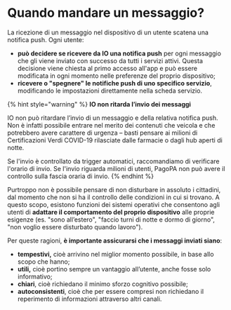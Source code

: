# Quando mandare un messaggio?

La ricezione di un messaggio nel dispositivo di un utente scatena una notifica push. Ogni utente:

* **può decidere se ricevere da IO una notifica push** per ogni messaggio che gli viene inviato con successo da tutti i servizi attivi. Questa decisione viene chiesta al primo accesso all'app e può essere modificata in ogni momento nelle preferenze del proprio dispositivo;
* **ricevere o "spegnere" le notifiche push di uno specifico servizio**, modificando le impostazioni direttamente nella scheda servizio.

{% hint style="warning" %}
**IO non ritarda l’invio dei messaggi**

IO non può ritardare l’invio di un messaggio e della relativa notifica push. Non è infatti possibile entrare nel merito dei contenuti che veicola e che potrebbero avere carattere di urgenza – basti pensare ai milioni di Certificazioni Verdi COVID-19 rilasciate dalle farmacie o dagli hub aperti di notte.&#x20;

Se l'invio è controllato da trigger automatici, raccomandiamo di verificare l'orario di invio. Se l'invio riguarda milioni di utenti, PagoPA non può avere il controllo sulla fascia oraria di invio.
{% endhint %}

Purtroppo non è possibile pensare di non disturbare in assoluto i cittadini, dal momento che non si ha il controllo delle condizioni in cui si trovano. A questo scopo, esistono funzioni dei sistemi operativi che consentono agli utenti di **adattare il comportamento del proprio dispositivo** alle proprie esigenze (es. "sono all’estero", "faccio turni di notte e dormo di giorno", "non voglio essere disturbato quando lavoro").

Per queste ragioni, **è importante assicurarsi che i messaggi inviati siano**:

* **tempestivi,** cioè arrivino nel miglior momento possibile, in base allo scopo che hanno;
* **utili,** cioè portino sempre un vantaggio all’utente, anche fosse solo informativo;
* **chiari**, cioè richiedano il minimo sforzo cognitivo possibile;
* **autoconsistenti**, cioè che per essere compresi non richiedano il reperimento di informazioni attraverso altri canali.
